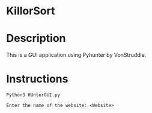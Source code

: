 # KillorSort

# Description
This is a GUI application using Pyhunter by VonStruddle.

# Instructions

``` Python3 HUnterGUI.py ```


``` Enter the name of the website: <Website> ```

